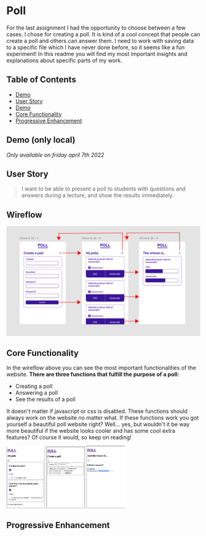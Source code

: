 # Poll

For the last assignment I had the opportunity to choose between a few cases. I chose for creating a poll. It is kind of a cool concept that people can create a poll and others can answer them. I need to work with saving data to a specific file which I have never done before, so it seems like a fun experiment! In this readme you will find my most important insights and explanations about specific parts of my work.

## Table of Contents
- [Demo](#demo-only-local)
- [User Story](#user-story)
- [Demo](#wireflow)
- [Core Functionality](#core-functionality)
- [Progressive Enhancement](#progressive-enhancement)

## Demo (only local)
*Only available on friday april 7th 2022*

## User Story
> I want to be able to present a poll to students with questions and answers during a lecture, and show the results immediately.

## Wireflow
![Poll-Wireflow](proces/wireflow.png)

## Core Functionality
In the wireflow above you can see the most important functionalities of the website. 
**There are three functions that fulfill the purpose of a poll:**
- Creating a poll
- Answering a poll
- See the results of a poll

It doesn't matter if javascript or css is disabled. These functions should always work on the website no matter what. If these functions work you got yourself a beautiful poll website right? Well... yes, but wouldn't it be way more beautiful if the website looks cooler and has some cool extra features? Of course it would, so keep on reading!

<p float="left">
  <img src="/proces/core-home.png" width="100" />
  <img src="/proces/core-admin.png" width="100" /> 
  <img src="/proces/core-results.png" width="100" />
</p>

## Progressive Enhancement







